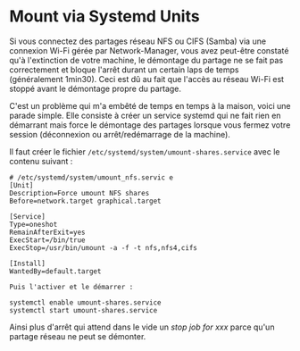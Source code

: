 # Mount via Systemd Units

Si vous connectez des partages réseau NFS ou CIFS (Samba) via une connexion Wi-Fi gérée par Network-Manager, vous avez peut-être constaté qu'à l'extinction de votre machine, le démontage du partage ne se fait pas correctement et bloque l'arrêt durant un certain laps de temps (généralement 1min30).
Ceci est dû au fait que l'accès au réseau Wi-Fi est stoppé avant le démontage propre du partage.

C'est un problème qui m'a embêté de temps en temps à la maison, voici une parade simple. Elle consiste à créer un service systemd qui ne fait rien en démarrant mais force le démontage des partages lorsque vous fermez votre session (déconnexion ou arrêt/redémarrage de la machine).

Il faut créer le fichier `/etc/systemd/system/umount-shares.service` avec le contenu suivant :

    # /etc/systemd/system/umount_nfs.servic e
    [Unit]
    Description=Force umount NFS shares
    Before=network.target graphical.target

    [Service]
    Type=oneshot
    RemainAfterExit=yes
    ExecStart=/bin/true
    ExecStop=/usr/bin/umount -a -f -t nfs,nfs4,cifs

    [Install]
    WantedBy=default.target

    Puis l'activer et le démarrer :

    systemctl enable umount-shares.service
    systemctl start umount-shares.service

Ainsi plus d'arrêt qui attend dans le vide un *stop job for xxx* parce qu'un partage réseau ne peut se démonter.